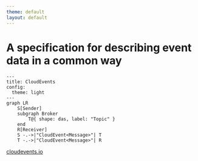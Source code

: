 ```yaml
---
theme: default
layout: default
---
```


# A specification for describing event data in a common way


```mermaid
---
title: CloudEvents
config:
  theme: light
---
graph LR
    S[Sender]
    subgraph Broker
        T@{ shape: das, label: "Topic" }
    end
    R[Receiver]
    S -.->|"CloudEvent<Message>"| T
    T -.->|"CloudEvent<Message>"| R
```

[cloudevents.io](https://cloudevents.io/)